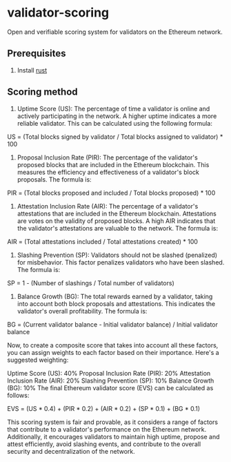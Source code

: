 # validator-scoring

Open and verifiable scoring system for validators on the Ethereum network.

## Prerequisites

1. Install [rust](https://www.rust-lang.org/tools/install)

## Scoring method

1. Uptime Score (US): The percentage of time a validator is online and actively participating in the network. A higher uptime indicates a more reliable validator. This can be calculated using the following formula:

US = (Total blocks signed by validator / Total blocks assigned to validator) * 100

1. Proposal Inclusion Rate (PIR): The percentage of the validator's proposed blocks that are included in the Ethereum blockchain. This measures the efficiency and effectiveness of a validator's block proposals. The formula is:

PIR = (Total blocks proposed and included / Total blocks proposed) * 100

1. Attestation Inclusion Rate (AIR): The percentage of a validator's attestations that are included in the Ethereum blockchain. Attestations are votes on the validity of proposed blocks. A high AIR indicates that the validator's attestations are valuable to the network. The formula is:

AIR = (Total attestations included / Total attestations created) * 100

1. Slashing Prevention (SP): Validators should not be slashed (penalized) for misbehavior. This factor penalizes validators who have been slashed. The formula is:

SP = 1 - (Number of slashings / Total number of validators)

1. Balance Growth (BG): The total rewards earned by a validator, taking into account both block proposals and attestations. This indicates the validator's overall profitability. The formula is:

BG = (Current validator balance - Initial validator balance) / Initial validator balance


Now, to create a composite score that takes into account all these factors, you can assign weights to each factor based on their importance. Here's a suggested weighting:

Uptime Score (US): 40%
Proposal Inclusion Rate (PIR): 20%
Attestation Inclusion Rate (AIR): 20%
Slashing Prevention (SP): 10%
Balance Growth (BG): 10%
The final Ethereum validator score (EVS) can be calculated as follows:

EVS = (US * 0.4) + (PIR * 0.2) + (AIR * 0.2) + (SP * 0.1) + (BG * 0.1)

This scoring system is fair and provable, as it considers a range of factors that contribute to a validator's performance on the Ethereum network. Additionally, it encourages validators to maintain high uptime, propose and attest efficiently, avoid slashing events, and contribute to the overall security and decentralization of the network.
